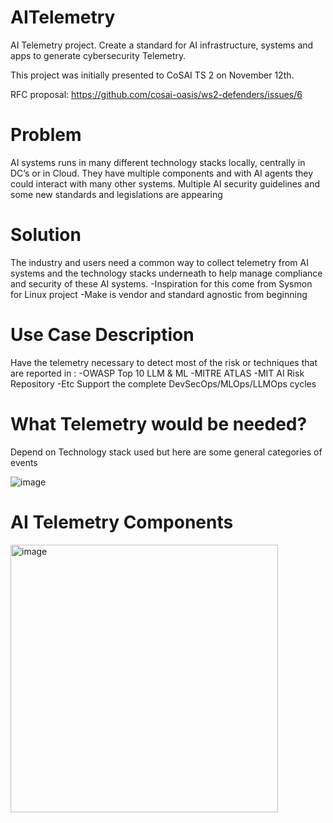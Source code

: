 # AITelemetry
AI Telemetry project. Create a standard for AI infrastructure, systems and apps to generate cybersecurity Telemetry.

This project was initially presented to CoSAI TS 2 on November 12th.

RFC proposal: https://github.com/cosai-oasis/ws2-defenders/issues/6

# Problem 
AI systems runs in many different technology stacks locally, centrally in DC’s or in Cloud. They have multiple components and with AI agents they could interact with many other systems.
Multiple AI security guidelines and some new standards and legislations are appearing 

# Solution
The industry and users need a common way to collect telemetry from AI systems and the technology stacks underneath to help manage  compliance and security of these AI systems. 
  -Inspiration for this come from Sysmon for Linux project
  -Make is vendor and standard agnostic from beginning 

# Use Case Description
Have the telemetry necessary to detect most of the risk or techniques that are reported in :
  -OWASP Top 10 LLM & ML
  -MITRE ATLAS
  -MIT AI Risk Repository
  -Etc
Support the complete DevSecOps/MLOps/LLMOps cycles

# What Telemetry would be needed?
Depend on Technology stack used but here are some general categories of events

![image](https://github.com/user-attachments/assets/18408bb0-a7d2-4de3-ab9a-54f48dbeb973)

# AI Telemetry Components
<img width="428" alt="image" src="https://github.com/user-attachments/assets/a9680feb-87d1-4c9c-83da-dfdd4f22bbf8">





